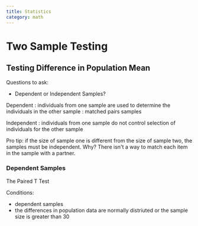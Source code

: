 ```yaml
---
title: Statistics
category: math
---
```


# Two Sample Testing

## Testing Difference in Population Mean
Questions to ask:
* Dependent or Independent Samples? 

Dependent
: individuals from one sample are used to determine the individuals in the other sample
: matched pairs samples

Independent
: individuals from one sample do not control selection of individuals for the other sample

Pro tip: if the size of sample one is different from the size of sample two, the samples must be independent. Why? There isn't
a way to match each item in the sample with a partner. 

### Dependent Samples
 
 The Paired T Test 
 
 Conditions: 
 * dependent samples
 * the differences in population data are normally distriuted or the sample size is greater than 30
 
 
